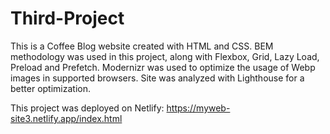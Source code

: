 # Third-Project
This is a Coffee Blog website created with HTML and CSS. BEM methodology was used in this project, along with Flexbox, Grid, Lazy Load, Preload and Prefetch. Modernizr was used to optimize the usage of Webp images in supported browsers. Site was analyzed with Lighthouse for a better optimization.

This project was deployed on Netlify: https://myweb-site3.netlify.app/index.html

